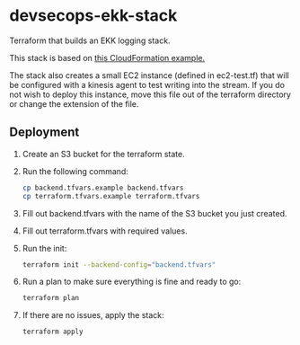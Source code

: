 # devsecops-ekk-stack

Terraform that builds an EKK logging stack.

This stack is based on [this CloudFormation example.](https://us-west-2.console.aws.amazon.com/cloudformation/designer/home?region=us-west-2&templateUrl=https://s3.amazonaws.com/scriptdepot/es.template)

The stack also creates a small EC2 instance (defined in ec2-test.tf) that will be configured with a kinesis agent to test writing into the stream. If you do not wish to deploy this instance, move this file out of the terraform directory or change the extension of the file.

## Deployment

1. Create an S3 bucket for the terraform state.
1. Run the following command:

    ````sh
    cp backend.tfvars.example backend.tfvars
    cp terraform.tfvars.example terraform.tfvars
    ````

1. Fill out backend.tfvars with the name of the S3 bucket you just created.
1. Fill out terraform.tfvars with required values.
1. Run the init:

    ````sh
    terraform init --backend-config="backend.tfvars"
    ````

1. Run a plan to make sure everything is fine and ready to go:

    ````sh
    terraform plan
    ````

1. If there are no issues, apply the stack:

    ````sh
    terraform apply
    ````

